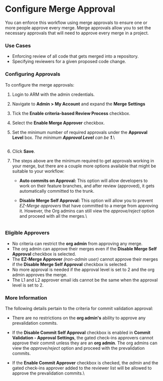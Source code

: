# Configure Merge Approval

You can enforce this workflow using merge approvals to ensure one or more people approve every merge. Merge approvals allow you to set the necessary approvals that will need to approve every merge in a project.

### Use Cases <a href="#use-cases" id="use-cases"></a>

* Enforcing review of all code that gets merged into a repository.
* Specifying reviewers for a given proposed code change.

### Configuring Approvals <a href="#configuring-approvals" id="configuring-approvals"></a>

To configure the merge approvals:

1. Login to ARM with the admin credentials.
2. Navigate to **Admin > My Account** and expand the **Merge Settings**
3. Tick the **Enable criteria-based Review Process** checkbox.
4. Select the **Enable Merge Approver** checkbox.
5.  Set the minimum number of required approvals under the **Approval Level** box. _The minimum **Approval Level** can be **1**._\


    <figure><img src="https://cdn.document360.io/8711f4e7-c040-4616-aac9-d947f87e4619/Images/Documentation/image-60JUCWBN.png" alt=""><figcaption></figcaption></figure>
6. Click **Save**.
7. The steps above are the minimum required to get approvals working in your merge, but there are a couple more options available that might be suitable to your workflow:
   * **Auto commits on Approval:** This option will allow developers to work on their feature branches, and after review (approved), it gets automatically committed to the trunk.
   *   **Disable Merge Self Approval:** This option will allow you to prevent _EZ-Merge approvers_ that have committed to a merge from approving it. However, the Org admins can still view the _approve/reject_ option and proceed with all the merges.\


       <figure><img src="https://cdn.document360.io/8711f4e7-c040-4616-aac9-d947f87e4619/Images/Documentation/image-M6NQPWC4.png" alt=""><figcaption></figcaption></figure>

### Eligible Approvers <a href="#eligible-approvers" id="eligible-approvers"></a>

* No criteria can restrict the **org admin** from approving any merge.
* The org admin can approve their merges even if the **Disable Merge Self Approval** checkbox is selected.
* The **EZ-Merge Approver** _(non-admin user)_ cannot approve their merges if the **Disable Merge Self Approval** checkbox is selected.
* No more approval is needed if the approval level is set to 2 and the org admin approves the merge.
* The L1 and L2 approver email ids cannot be the same when the approval level is set to 2.

### More Information <a href="#more-informations" id="more-informations"></a>

The following details pertain to the criteria for commit validation approval:

* There are no restrictions on the **org admin's** ability to approve any prevalidation commits.
* If the **Disable Commit Self Approval** checkbox is enabled in **Commit Validation - Approval Settings**, the gated check-ins approvers cannot approve their commit unless they are an **org admin**. The org admins can view the _approve/reject_ option and proceed with the prevalidation commits.
*   If the **Enable Commit Approver** checkbox is checked, the _admin_ and the gated check-ins approver added to the reviewer list will be allowed to approve the prevalidation commits.\


    <figure><img src="https://cdn.document360.io/8711f4e7-c040-4616-aac9-d947f87e4619/Images/Documentation/image-L1UAYH9F.png" alt=""><figcaption></figcaption></figure>
